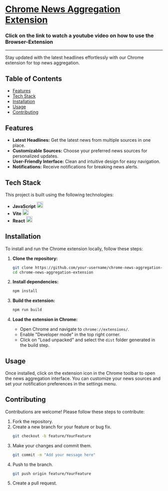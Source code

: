 # [Chrome News Aggregation Extension](https://youtu.be/7s0jAgrxq-o?si=AshDMQRNuZyMkpwA)
### Click on the link to watch a youtube video on how to use the Browser-Extension 

---

Stay updated with the latest headlines effortlessly with our Chrome extension for top news aggregation.
## Table of Contents

- [Features](#features)
- [Tech Stack](#tech-stack)
- [Installation](#installation)
- [Usage](#usage)
- [Contributing](#contributing)

## Features

- **Latest Headlines:** Get the latest news from multiple sources in one place.
- **Customizable Sources:** Choose your preferred news sources for personalized updates.
- **User-Friendly Interface:** Clean and intuitive design for easy navigation.
- **Notifications:** Receive notifications for breaking news alerts.
  
## Tech Stack

This project is built using the following technologies:

- **JavaScript** <img src="https://upload.wikimedia.org/wikipedia/commons/6/6a/JavaScript-logo.png" alt="JavaScript Icon" width="20" />
- **Vite** <img src="https://vitejs.dev/logo.svg" alt="Vite Icon" width="20" />
- **React** <img src="https://upload.wikimedia.org/wikipedia/commons/a/a7/React-icon.svg" alt="React Icon" width="20" />

## Installation

To install and run the Chrome extension locally, follow these steps:

1. **Clone the repository:**
   ```bash
   git clone https://github.com/your-username/chrome-news-aggregation-extension.git
   cd chrome-news-aggregation-extension
   ```

2. **Install dependencies:**
   ```bash
   npm install
   ```

3. **Build the extension:**
   ```bash
   npm run build
   ```

4. **Load the extension in Chrome:**
   - Open Chrome and navigate to `chrome://extensions/`.
   - Enable "Developer mode" in the top right corner.
   - Click on "Load unpacked" and select the `dist` folder generated in the build step.

## Usage

Once installed, click on the extension icon in the Chrome toolbar to open the news aggregation interface. You can customize your news sources and set your notification preferences in the settings menu.

## Contributing

Contributions are welcome! Please follow these steps to contribute:

1. Fork the repository.
2. Create a new branch for your feature or bug fix.
   ```bash
   git checkout -b feature/YourFeature
   ```
3. Make your changes and commit them.
   ```bash
   git commit -m "Add your message here"
   ```
4. Push to the branch.
   ```bash
   git push origin feature/YourFeature
   ```
5. Create a pull request.
